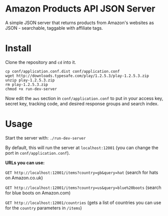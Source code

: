 Amazon Products API JSON Server
===============================

A simple JSON server that returns products from Amazon's websites as JSON - searchable, taggable with affiliate tags.

Install
=======

Clone the repository and `cd` into it.

    cp conf/application.conf.dist conf/application.conf
	wget http://downloads.typesafe.com/play/1.2.5.3/play-1.2.5.3.zip
	unzip play-1.2.5.3.zip
	rm play-1.2.5.3.zip
    chmod +x run-dev-server

Now edit the `aws` section in `conf/application.conf` to put in your access key, secret key, tracking code, and desired response groups and search index.

Usage
=====

Start the server with: `./run-dev-server`

By default, this will run the server at `localhost:12001` (you can change the port in `conf/application.conf`).

**URLs you can use:**

`GET http://localhost:12001/items?country=gb&query=hat` (search for hats on Amazon.co.uk)

`GET http://localhost:12001/items?country=us&query=blue%20boots` (search for blue boots on Amazon.com)

`GET http://localhost:12001/countries` (gets a list of countries you can use for the `country` parameters in `/items`)
